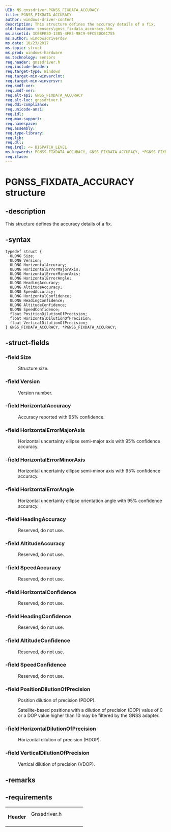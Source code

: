 ```yaml
---
UID: NS.gnssdriver.PGNSS_FIXDATA_ACCURACY
title: PGNSS_FIXDATA_ACCURACY
author: windows-driver-content
description: This structure defines the accuracy details of a fix.
old-location: sensors\gnss_fixdata_accuracy.htm
ms.assetid: 3C08FE5D-1385-4FE3-98C9-9FC530C6C755
ms.author: windowsdriverdev
ms.date: 10/23/2017
ms.topic: struct
ms.prod: windows-hardware
ms.technology: sensors
req.header: gnssdriver.h
req.include-header: 
req.target-type: Windows
req.target-min-winverclnt: 
req.target-min-winversvr: 
req.kmdf-ver: 
req.umdf-ver: 
req.alt-api: GNSS_FIXDATA_ACCURACY
req.alt-loc: gnssdriver.h
req.ddi-compliance: 
req.unicode-ansi: 
req.idl: 
req.max-support: 
req.namespace: 
req.assembly: 
req.type-library: 
req.lib: 
req.dll: 
req.irql: <= DISPATCH_LEVEL
ms.keywords: PGNSS_FIXDATA_ACCURACY, GNSS_FIXDATA_ACCURACY, *PGNSS_FIXDATA_ACCURACY
req.iface: 
---
```


# PGNSS_FIXDATA_ACCURACY structure



## -description
<p>This structure defines the accuracy details of a fix.</p>


## -syntax

````
typedef struct {
  ULONG Size;
  ULONG Version;
  ULONG HorizontalAccuracy;
  ULONG HorizontalErrorMajorAxis;
  ULONG HorizontalErrorMinorAxis;
  ULONG HorizontalErrorAngle;
  ULONG HeadingAccuracy;
  ULONG AltitudeAccuracy;
  ULONG SpeedAccuracy;
  ULONG HorizontalConfidence;
  ULONG HeadingConfidence;
  ULONG AltitudeConfidence;
  ULONG SpeedConfidence;
  float PositionDilutionOfPrecision;
  float HorizontalDilutionOfPrecision;
  float VerticalDilutionOfPrecision;
} GNSS_FIXDATA_ACCURACY, *PGNSS_FIXDATA_ACCURACY;
````


## -struct-fields
<dl>

### -field <b>Size</b>

<dd>
<p>Structure size.</p>
</dd>

### -field <b>Version</b>

<dd>
<p>Version number.</p>
</dd>

### -field <b>HorizontalAccuracy</b>

<dd>
<p>Accuracy reported with 95% confidence.</p>
</dd>

### -field <b>HorizontalErrorMajorAxis</b>

<dd>
<p>Horizontal uncertainty ellipse semi-major axis with  95% confidence accuracy.</p>
</dd>

### -field <b>HorizontalErrorMinorAxis</b>

<dd>
<p>Horizontal uncertainty ellipse semi-minor axis with  95% confidence accuracy.</p>
</dd>

### -field <b>HorizontalErrorAngle</b>

<dd>
<p>Horizontal uncertainty ellipse orientation angle with  95% confidence accuracy.</p>
</dd>

### -field <b>HeadingAccuracy</b>

<dd>
<p>Reserved, do not use.</p>
</dd>

### -field <b>AltitudeAccuracy</b>

<dd>
<p>Reserved, do not use.</p>
</dd>

### -field <b>SpeedAccuracy</b>

<dd>
<p>Reserved, do not use.</p>
</dd>

### -field <b>HorizontalConfidence</b>

<dd>
<p>Reserved, do not use.</p>
</dd>

### -field <b>HeadingConfidence</b>

<dd>
<p>Reserved, do not use.</p>
</dd>

### -field <b>AltitudeConfidence</b>

<dd>
<p>Reserved, do not use.</p>
</dd>

### -field <b>SpeedConfidence</b>

<dd>
<p>Reserved, do not use.</p>
</dd>

### -field <b>PositionDilutionOfPrecision</b>

<dd>
<p>Position dilution of precision (PDOP).</p>
<p>Satellite-based positions with a dilution of precision (DOP) value of 0 or a DOP value higher than 10 may be filtered by the GNSS adapter.</p>
</dd>

### -field <b>HorizontalDilutionOfPrecision</b>

<dd>
<p>Horizontal dilution of precision (HDOP).</p>
</dd>

### -field <b>VerticalDilutionOfPrecision</b>

<dd>
<p>Vertical dilution of precision (VDOP).</p>
</dd>
</dl>

## -remarks


## -requirements
<table>
<tr>
<th width="30%">
<p>Header</p>
</th>
<td width="70%">
<dl>
<dt>Gnssdriver.h</dt>
</dl>
</td>
</tr>
</table>